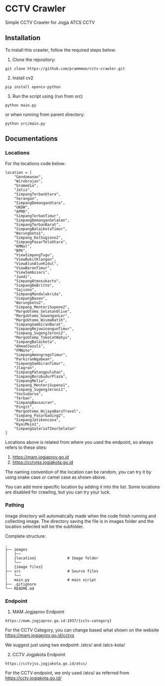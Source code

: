 # CCTV Crawler

Simple CCTV Crawler for Jogja ATCS CCTV

## Installation

To install this crawler, follow the required steps below:

1. Clone the repository:

```
git clone https://github.com/prammmoe/cctv-crawler.git
```

2. Install cv2

```
pip install opencv-python
```

3. Run the script using (run from src)

```
python main.py
```

or when running from parent directory:

```
python src/main.py
```

## Documentations

### Locations

For the locations code below:

```
location = [
    "Gondomanan",
    "Wirobrajan",
    "Gramedia",
    "Jetis",
    "SimpangTerbanUtara",
    "Serangan",
    "SimpangDemanganUtara",
    "UKDW",
    "APMD",
    "SimpangTerbanTimur",
    "SimpangDemanganSelatan",
    "SimpangTerbanBarat",
    "SimpangBalaikotaTimur",
    "Warungboto1",
    "Simpang_KolSugiono2",
    "SimpangPasarTeloUtara",
    "KMNol",
    "BPK",
    "ViewSimpangTugu",
    "ViewBukitKlangon",
    "ViewAlunAlunKidul",
    "ViewBaronTimur",
    "ViewSambisari",
    "Juadi",
    "SimpangAtmosukarto",
    "SimpangDeBritto",
    "Sajiono",
    "SimpangMandalakrida",
    "SimpangBasen",
    "Warungboto2",
    "Simpang_MenteriSupeno2",
    "MargoUtomo_SelatanOlive",
    "MargoUtomo_GowonganLor",
    "MargoUtomo_WismaRatih",
    "SimpangGambiranBarat",
    "SimpangRejowinangunTimur",
    "Simpang_SugengJeroni2",
    "MargoUtomo_TokoCatWahyu",
    "SimpangBalaikota",
    "AhmadJazuli",
    "FMNoto",
    "SimpangAmongrogoTimur",
    "ParkiranNgabean",
    "SimpangGambiranTimur",
    "Jlagran",
    "SimpangPatangpuluhan",
    "SimpangBorobudurPlaza",
    "SimpangMelia",
    "Simpang_MenteriSupeno1",
    "Simpang_SugengJeroni1",
    "YosSudarso",
    "Terban",
    "SimpangBausasran",
    "Pingit",
    "MargoUtomo_WijayaBaruTravel",
    "Simpang_PasarGading2",
    "SimpangJatikencana",
    "KyaiMojo1",
    "SimpangGaleriaTImurSelatan"
]
```

Locations above is related from where you used the endpoint, so always refers to these sites:

1. https://mam.jogjaprov.go.id
2. https://cctvjss.jogjakota.go.id

The naming convention of the location can be random, you can try it by using snake case or camel case as shown above.

You can add more specific location by adding it into the list. Some locations are disabled for crawling, but you can try your luck.

### Pathing

Image directory will automatically made when the code finish running and collecting image. The directory saving the file is in images folder and the location selected will be the subfolder.

Complete structure:

    .
    ├── images
    │   ├──
    │   {location}              # Image folder
    │   └──
    │   {image files}
    ├── src                     # Source files
    │   └──
    │   main.py                 # main script
    ├── .gitignore
    └── README.md

### Endpoint

1. MAM Jogjaprov Endpoint 
```
https://mam.jogjaprov.go.id:1937/{cctv-category}
```

For the CCTV Category, you can change based what shown on the website https://mam.jogjaprov.go.id/cctvs

We suggest just using two endpoint: /atcs/ and /atcs-kota/

2. CCTV Jogjakota Endpoint
```
https://cctvjss.jogjakota.go.id/atcs/
```

For the CCTV endpoint, we only used /atcs/ as referred from https://cctv.jogjakota.go.id/
